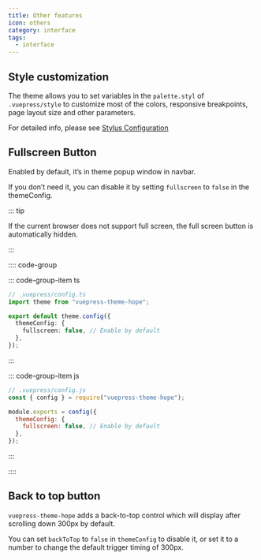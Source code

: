 ```yaml
---
title: Other features
icon: others
category: interface
tags:
  - interface
---
```


## Style customization

The theme allows you to set variables in the `palette.styl` of `.vuepress/style` to customize most of the colors, responsive breakpoints, page layout size and other parameters.

For detailed info, please see [Stylus Configuration](../../config/stylus.md)

## Fullscreen Button

Enabled by default, it’s in theme popup window in navbar.

If you don’t need it, you can disable it by setting `fullscreen` to `false` in the themeConfig.

::: tip

If the current browser does not support full screen, the full screen button is automatically hidden.

:::

:::: code-group

::: code-group-item ts

```ts {6}
// .vuepress/config.ts
import theme from "vuepress-theme-hope";

export default theme.config({
  themeConfig: {
    fullscreen: false, // Enable by default
  },
});
```

:::

::: code-group-item js

```js {6}
// .vuepress/config.js
const { config } = require("vuepress-theme-hope");

module.exports = config({
  themeConfig: {
    fullscreen: false, // Enable by default
  },
});
```

:::

::::

## Back to top button

`vuepress-theme-hope` adds a back-to-top control which will display after scrolling down 300px by default.

You can set `backToTop` to `false` in `themeConfig` to disable it, or set it to a number to change the default trigger timing of 300px.
